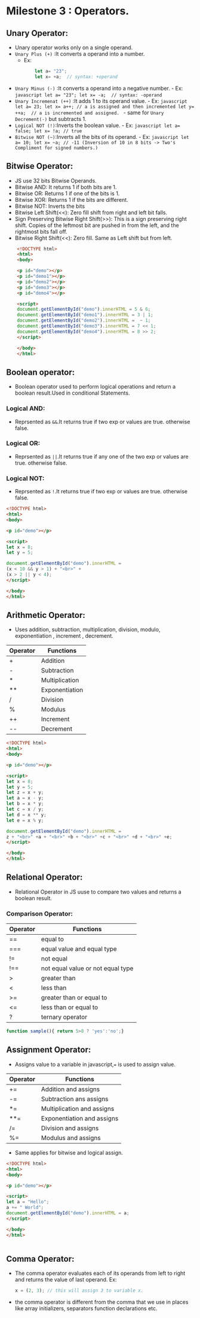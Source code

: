 # Milestone 3 : Operators.
## Unary Operator:
- Unary operator works only on a single operand.
- `Unary Plus (+)` :It converts a operand into a number.
    - Ex:
        ```javascript
            let a= "23";
            let x= +a;  // syntax: +operand
        ```
-  `Unary Minus (-)` :It converts a operand into a negative number.
       - Ex:
        ```javascript
            let a= "23";
            let x= -a;  // syntax: -operand
        ```
-  `Unary Incremenat (++)` :It adds 1 to its operand value.
       - Ex:
        ```javascript
            let a= 23;
            let x= a++; // a is assigned and then incremented
            let y= ++a;  // a is incremented and assigned.
        ```
        - same for `Unary Decrement(-)` but subtracts 1.
- `Logical NOT (!)`:Inverts the boolean value.
        - Ex:
        ```javascript
            let a= false;
            let x= !a; // true
        ```
- `Bitwise NOT (~)`:Inverts all the bits of its operand.
        - Ex:
        ```javascript
            let a= 10;
            let x= ~a; // -11 (Inversion of 10 in 8 bits -> Two's Compliment for signed numbers.)
        ```
## Bitwise Operator:
- JS use 32 bits Bitwise Operands.
- Bitwise AND:  It returns 1 if both bits are 1.
- Bitwise OR: Returns 1 if one of the bits is 1.
- Bitwise XOR: Returns 1 if the bits are different.
- Bitwise NOT: Inverts the bits
- Bitwise Left Shift(<<): Zero fill shift from right and left bit falls.
- Sign Preserving Bitwise Right Shift(>>): This is a sign preserving right shift. Copies of the leftmost bit are pushed in from the left, and the rightmost bits fall off.
- Bitwise Right Shift(<<): Zero fill. Same as Left shift but from left.
```html
    <!DOCTYPE html>
    <html>
    <body>

    <p id="demo"></p>
    <p id="demo1"></p>
    <p id="demo2"></p>
    <p id="demo3"></p>
    <p id="demo4"></p> 

    <script>
    document.getElementById("demo").innerHTML = 5 & 6;
    document.getElementById("demo1").innerHTML = 3 | 1;
    document.getElementById("demo2").innerHTML =  ~ 1;
    document.getElementById("demo3").innerHTML = 7 << 1;
    document.getElementById("demo4").innerHTML = 8 >> 2;
    </script>

    </body>
    </html> 

```

## Boolean operator:
- Boolean operator used to perform logical operations and return a boolean result.Used in conditional Statements.
### Logical AND:
- Reprsented as `&&`.It returns true if two exp or values are true. otherwise false.
### Logical OR:
- Reprsented as `||`.It returns true if any one of the two exp or values are true. otherwise false.
### Logical NOT:
- Reprsented as `!`.It returns true if two exp or values are true. otherwise false.
```html
<!DOCTYPE html>
<html>
<body>

<p id="demo"></p>

<script>
let x = 8;
let y = 5;

document.getElementById("demo").innerHTML = 
(x < 10 && y > 1) + "<br>" + 
(x > 2 || y < 4);
</script>

</body>
</html>

```


## Arithmetic Operator:
- Uses addition, subtraction, multiplication, division, modulo, exponentiation , increment , decrement.

| Operator | Functions                       |
|----------|---------------------------------|
| +        | Addition                        |
| -        | Subtraction                     |
| *        | Multiplication                  |
| **       | Exponentiation                  |
| /        | Division                        |
| %        | Modulus                         |
| ++       | Increment                       |
| --       | Decrement                       |
 
 ```html
<!DOCTYPE html>
<html>
<body>

<p id="demo"></p>

<script>
let x = 8;
let y = 5;
let z = x + y;
let a = x - y;
let b = x * y;
let c = x / y;
let d = x ** y;
let e = x % y;

document.getElementById("demo").innerHTML = 
z + "<br>" +a + "<br>" +b + "<br>" +c + "<br>" +d + "<br>" +e;
</script>

</body>
</html>

 ```

 ## Relational Operator:
- Relational Operator in JS uuse to compare two values and returns a boolean result.

### Comparison Operator:

| Operator | Functions                           |
|----------|-------------------------------------|
| ==       | equal to                            |
| ===      | equal value and equal type          |
| !=       | not equal                           |
| !==      | not equal value or not equal type   |
| >        | greater than                        |
| <        | less than                           |
| >=       | greater than or equal to            |
| <=       | less than or equal to               |
| ?        | ternary operator                    |

```javascript
function sample(){ return 5>8 ? 'yes':'no';}
```

## Assignment Operator:
- Assigns value to a variable in javascript,`=` is used to assign value.

| Operator  | Functions                       |
|-----------|---------------------------------|
| +=        | Addition and assigns            |
| -=        | Subtraction ans assigns         |
| *=        | Multiplication and assigns      |
| **=       | Exponentiation and assigns      |
| /=        | Division and assigns            |
| %=        | Modulus and assigns             |

- Same applies for bitwise and logical assign.

```html
<!DOCTYPE html>
<html>
<body>

<p id="demo"></p>

<script>
let a = "Hello";
a += " World";
document.getElementById("demo").innerHTML = a;
</script>

</body>
</html>



```

## Comma Operator:
- The comma operator evaluates each of its operands from left to right and returns the value of last operand.
Ex: 
    ```javascript
    x = (2, 3); // this will assign 3 to variable x.
    ```
- the comma operator is different from the comma that we use in places like array initializers, separators function declarations etc.


